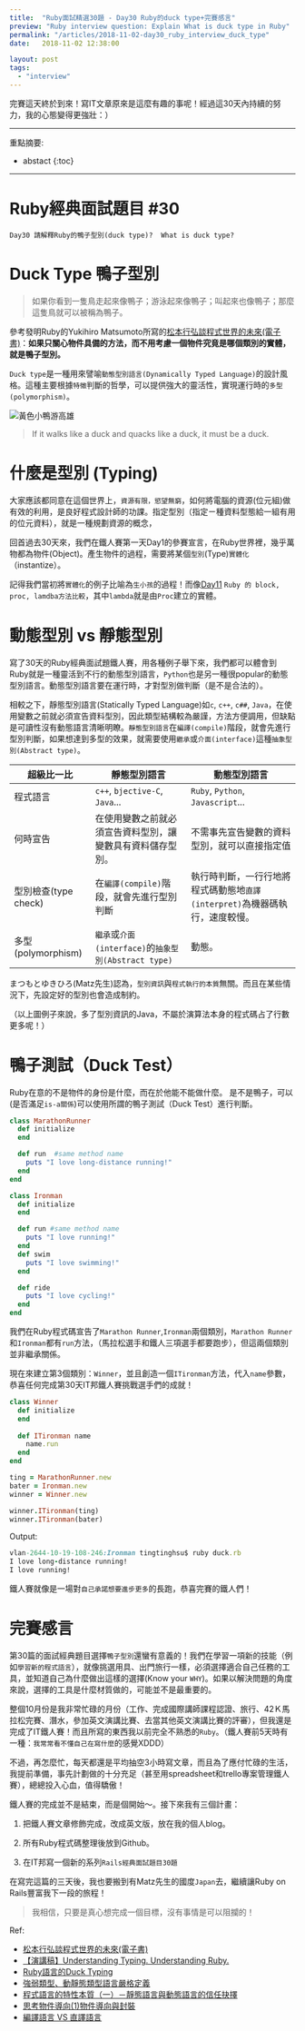 ```yaml
---
title:  "Ruby面試精選30題 - Day30 Ruby的duck type+完賽感言"
preview: "Ruby interview question: Explain What is duck type in Ruby"
permalink: "/articles/2018-11-02-day30_ruby_interview_duck_type"
date:   2018-11-02 12:38:00

layout: post
tags: 
  - "interview"
---
```


完賽這天終於到來！寫IT文章原來是這麼有趣的事呢！經過這30天內持續的努力，我的心態變得更強壯：）
<!-- more -->
---

重點摘要:
* abstact
{:toc}

---

# Ruby經典面試題目 #30

`Day30 請解釋Ruby的鴨子型別(duck type)?  What is duck type?`

# Duck Type 鴨子型別

> 如果你看到一隻鳥走起來像鴨子；游泳起來像鴨子；叫起來也像鴨子；那麼這隻鳥就可以被稱為鴨子。

參考發明Ruby的Yukihiro Matsumoto所寫的[松本行弘談程式世界的未來(電子書)](https://books.google.com.au/books?id=uYvpBgAAQBAJ&pg=PA109&lpg=PA109&dq=ruby+鴨子型別)：**如果只關心物件具備的方法，而不用考慮一個物件究竟是哪個類別的實體，就是鴨子型別。**

`Duck type`是一種用來譬喻`動態型別語言(Dynamically Typed Language)`的設計風格。這種主要根據`特徵`判斷的哲學，可以提供強大的靈活性，實現運行時的`多型(polymorphism)`。

![黃色小鴨游高雄](https://lh4.googleusercontent.com/1HfzXVrD9TYsd3WCtrcTX0g47T7rgYtQwMAi37v5M0rFdXbmtIQW5lgjVEgYg61LZQoIEKyy0KzR0ncdBtlclIO-ldapKUkhPNgBv9tnSnwMcT8XjYeczypMc236Gkhxgjm-slua)

> If it walks like a duck and quacks like a duck, it must be a duck.

# 什麼是型別 (Typing)

大家應該都同意在這個世界上，`資源有限，慾望無窮`，如何將電腦的資源(位元組)做有效的利用，是良好程式設計師的功課。指定型別（指定ㄧ種資料型態給一組有用的位元資料），就是一種規劃資源的概念，

回首過去30天來，我們在鐵人賽第一天Day1的參賽宣言，在Ruby世界裡，幾乎萬物都為物件(Object)。產生物件的過程，需要將某個`型別`(Type)`實體化`（instantize）。

記得我們當初將`實體化`的例子比喻為`生小孩`的過程！而像[Day11](https://ithelp.ithome.com.tw/articles/10201484) `Ruby 的 block, proc, lamdba方法比較`，其中`lambda`就是由`Proc`建立的實體。

# 動態型別 vs 靜態型別

寫了30天的Ruby經典面試題鐵人賽，用各種例子舉下來，我們都可以體會到Ruby就是一種靈活到不行的動態型別語言，`Python`也是另一種很popular的動態型別語言。動態型別語言要在運行時，才對型別做判斷（是不是合法的）。

相較之下，靜態型別語言(Statically Typed Language)如`c`, `c++`, `c##`, `Java`，在使用變數之前就必須宣告資料型別，因此類型結構較為嚴謹，方法方便調用，但缺點是可讀性沒有動態語言清晰明瞭。`靜態型別語言`在`編譯(compile)`階段，就會先進行型別判斷，如果想達到多型的效果，就需要使用`繼承`或`介面(interface)`這種`抽象型別(Abstract type)`。

超級比一比 | 靜態型別語言 | 動態型別語言
------------- | -------------| -------------
程式語言 |`c++`, `bjective-C`, `Java`... | `Ruby`, `Python`, `Javascript`...
何時宣告 |在使用變數之前就必須宣告資料型別，讓變數具有資料儲存型別。 | 不需事先宣告變數的資料型別，就可以直接指定值
型別檢查(type check) |在`編譯(compile)`階段，就會先進行型別判斷 | 執行時判斷，一行行地將程式碼動態地`直譯(interpret)`為機器碼執行，速度較慢。
多型(polymorphism) |`繼承`或`介面(interface)`的`抽象型別(Abstract type)`| 動態。

まつもとゆきひろ(Matz先生)認為，`型別資訊`與`程式執行的本質`無關。而且在某些情況下，先設定好的型別也會造成制約。

（以上圖例子來說，多了型別資訊的Java，不屬於演算法本身的程式碼占了行數更多呢！）

# 鴨子測試（Duck Test）

Ruby在意的不是物件的身份是什麼，而在於他能不能做什麼。
是不是鴨子，可以(是否滿足`is-a關係`)可以使用所謂的鴨子測試（Duck Test）進行判斷。

```ruby
class MarathonRunner
  def initialize
  end

  def run  #same method name
    puts "I love long-distance running!"
  end
end

class Ironman
  def initialize
  end

  def run #same method name
    puts "I love running!"
  end
  def swim
    puts "I love swimming!"
  end

  def ride
    puts "I love cycling!"
  end  
end
```

我們在Ruby程式碼宣告了`Marathon Runner`,`Ironman`兩個類別，`Marathon Runner`和`Ironman`都有`run`方法，（馬拉松選手和鐵人三項選手都要跑步），但這兩個類別並非繼承關係。

現在來建立第3個類別：`Winner`，並且創造一個`ITironman`方法，代入`name`參數，恭喜任何完成第30天IT邦鐵人賽挑戰選手們的成就！

```ruby
class Winner
  def initialize
  end
  
  def ITironman name
    name.run
  end
end

ting = MarathonRunner.new
bater = Ironman.new
winner = Winner.new

winner.ITironman(ting)
winner.ITironman(bater)
```

Output:

```ruby
vlan-2644-10-19-108-246:Ironman tingtinghsu$ ruby duck.rb
I love long-distance running!
I love running!
```

鐵人賽就像是一場對`自己承諾想要進步更多`的長跑，恭喜完賽的鐵人們！

# 完賽感言

第30篇的面試經典題目選擇`鴨子型別`還蠻有意義的！我們在學習一項新的技能（例如`學習新的程式語言`），就像挑選用具、出門旅行一樣，必須選擇適合自己任務的工具，並知道自己為什麼做出這樣的選擇(Know your `WHY`)。如果以解決問題的角度來說，選擇的工具是什麼材質做的，可能並不是最重要的。

整個10月份是我非常忙碌的月份（工作、完成國際講師課程認證、旅行、42Ｋ馬拉松完賽、潛水，參加英文演講比賽、去當其他英文演講比賽的評審），但我還是完成了IT鐵人賽！而且所寫的東西我以前完全不熟悉的`Ruby`。（鐵人賽前5天時有一種：`我常常看不懂自己在寫什麼`的感覺XDDD）

不過，再怎麼忙，每天都還是平均抽空3小時寫文章，而且為了應付忙碌的生活，我提前準備，事先計劃做的十分充足（甚至用spreadsheet和trello專案管理鐵人賽），總總投入心血，值得驕傲！

鐵人賽的完成並不是結束，而是個開始～。接下來我有三個計畫：

1. 把鐵人賽文章修飾完成，改成英文版，放在我的個人blog。

2. 所有Ruby程式碼整理後放到Github。

3. 在IT邦寫一個新的系列`Rails經典面試題目30題`

在寫完這篇的三天後，我也要搬到有Matz先生的國度`Japan`去，繼續讓Ruby on Rails豐富我下一段的旅程！

> 我相信，只要是真心想完成一個目標，沒有事情是可以阻攔的！

Ref:

* [松本行弘談程式世界的未來(電子書)](https://books.google.com.au/books?id=uYvpBgAAQBAJ&pg=PA109&lpg=PA109&dq=ruby+鴨子型別)
* [【演講稿】Understanding Typing. Understanding Ruby.](http://www.codedata.com.tw/social-coding/understanding-typing-understanding-ruby/)
* [Ruby語言的Duck Typing](http://reader.roodo.com/sholfen/archives/8667217.html)
* [強弱類型、動靜態類型語言嚴格定義](https://hk.saowen.com/a/68faaaa3a965bf21a6bd715fd4f6e41a14a9279d2c22e1854e4732b183909673)
* [程式語言的特性本質（一）－靜態語言與動態語言的信任抉擇](https://www.ithome.com.tw/node/73445)
* [思考物件導向(1)物件導向與封裝](https://www.ithome.com.tw/node/45903)
* [編譯語言 VS 直譯語言](https://medium.com/@totoroLiu/%E7%B7%A8%E8%AD%AF%E8%AA%9E%E8%A8%80-vs-%E7%9B%B4%E8%AD%AF%E8%AA%9E%E8%A8%80-5f34e6bae051)
